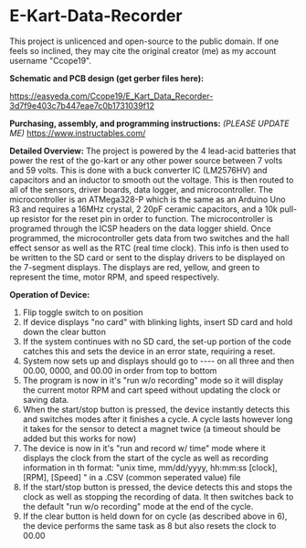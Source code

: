 # E-Kart-Data-Recorder
This project is unlicenced and open-source to the public domain.  If one feels so inclined, they may cite the original creator (me) as my account username "Ccope19". 

**Schematic and PCB design (get gerber files here):**

 https://easyeda.com/Ccope19/E_Kart_Data_Recorder-3d7f9e403c7b447eae7c0b1731039f12 

**Purchasing, assembly, and programming instructions:** *(PLEASE UPDATE ME)* 
 https://www.instructables.com/ 

**Detailed Overview:**
The project is powered by the 4 lead-acid batteries that power the rest of the go-kart or any other power source between 7 volts and 59 volts.  This is done with a buck converter IC (LM2576HV) and capacitors and an inductor to smooth out the voltage.  This is then routed to all of the sensors, driver boards, data logger, and microcontroller.  The microcontroller is an ATMega328-P which is the same as an Arduino Uno R3 and requires a 16MHz crystal, 2 20pF ceramic capacitors, and a 10k pull-up resistor for the reset pin in order to function.  The microcontroller is programed through the ICSP headers on the data logger shield.  Once programmed, the microcontroller gets data from two switches and the hall effect sensor as well as the RTC (real time clock).  This info is then used to be written to the SD card or sent to the display drivers to be displayed on the 7-segment displays.  The displays are red, yellow, and green to represent the time, motor RPM, and speed respectively.

**Operation of Device:**
1)  Flip toggle switch to on position
2)  If device displays "no card" with blinking lights, insert SD card and hold down the clear button
3)  If the system continues with no SD card, the set-up portion of the code catches this and sets the device in an error state, requiring a reset.
4)  System now sets up and displays should go to ---- on all three and then 00.00, 0000, and 00.00 in order from top to bottom
5)  The program is now in it's "run w/o recording" mode so it will display the current motor RPM and cart speed without updating the clock or saving data.
6)  When the start/stop button is pressed, the device instantly detects this and switches modes after it finishes a cycle.  A cycle lasts however long it takes for the sensor to detect a magnet twice (a timeout should be added but this works for now)
7)  The device is now in it's "run and record w/ time" mode where it displays the clock from the start of the cycle as well as recording information in th format: "unix time, mm/dd/yyyy, hh:mm:ss  [clock], [RPM], [Speed]  " in a .CSV (common seperated value) file
8)  If the start/stop button is pressed, the device detects this and stops the clock as well as stopping the recording of data.  It then switches back to the default "run w/o recording" mode at the end of the cycle.  
9)  If the clear button is held down for on cycle (as described above in 6), the device performs the same task as 8 but also resets the clock to 00.00
